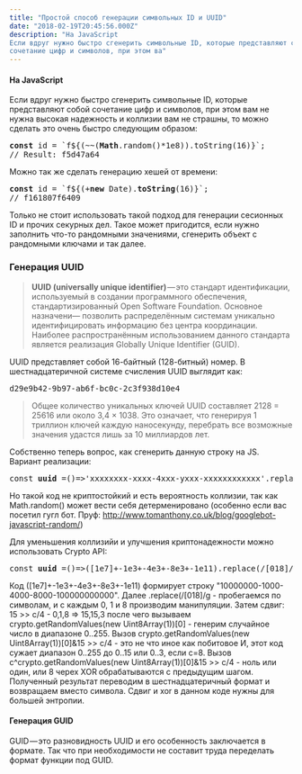 ```yaml
---
title: "Простой способ генерации символьных ID и UUID"
date: "2018-02-19T20:45:56.000Z"
description: "На JavaScript
Если вдруг нужно быстро сгенерить символьные ID, которые представляют собой
сочетание цифр и символов, при этом ва"
---
```


<h4>На JavaScript</h4>
<p>Если вдруг нужно быстро сгенерить символьные ID, которые представляют собой сочетание цифр и символов, при этом вам не нужна высокая надежность и коллизии вам не страшны, то можно сделать это очень быстро следующим образом:</p>
<pre><strong>const</strong> id = `f${(~~(<strong>Math</strong>.random()*1e8)).toString(16)}`;<br>// Result: f5d47a64</pre>
<p>Можно так же сделать генерацию хешей от времени:</p>
<pre><strong>const</strong> id = `f${(+<strong>new</strong> Date).<strong>toString</strong>(16)}`;<br>// f161807f6409</pre>
<p>Только не стоит использовать такой подход для генерации сесионных ID и прочих секурных дел. Такое может пригодится, если нужно заполнить что-то рандомными значениями, сгенерить объект с рандомными ключами и так далее.</p>
<h3>Генерация UUID</h3>
<blockquote><p>
<strong>UUID (universally unique identifier)</strong> — это стандарт идентификации, используемый в создании программного обеспечения, стандартизированный Open Software Foundation. Основное назначени— позволить распределённым системам уникально идентифицировать информацию без центра координации. Наиболее распространённым использованием данного стандарта является реализация Globally Unique Identifier (GUID).</p></blockquote>
<p>UUID представляет собой 16-байтный (128-битный) номер. В шестнадцатеричной системе счисления UUID выглядит как:</p>
<pre>d29e9b42-9b97-ab6f-bc0c-2c3f938d10e4</pre>
<blockquote><p>Общее количество уникальных ключей UUID составляет 2128 = 25616 или около 3,4 × 1038. Это означает, что генерируя 1 триллион ключей каждую наносекунду, перебрать все возможные значения удастся лишь за 10 миллиардов лет.</p></blockquote>
<p>Собственно теперь вопрос, как сгенерить данную строку на JS. Вариант реализации:</p>
<pre>const <strong>uuid</strong> =()=&gt;'xxxxxxxx-xxxx-4xxx-yxxx-xxxxxxxxxxxx'.replace(/[xy]/g,(c,r)=&gt;('x'==с?(r=Math.random()*16|0):(r&amp;0x3|0x8)).toString(16));</pre>
<p>Но такой код не криптостойкий и есть вероятность коллизии, так как Math.random() может вести себя детерменировано (особенно если вас посетил гугл бот. Пруф: <a href="http://www.tomanthony.co.uk/blog/googlebot-javascript-random/" target="_blank" rel="noopener noreferrer">http://www.tomanthony.co.uk/blog/googlebot-javascript-random/</a>)</p>
<p>Для уменьшения коллизийи и улучшения криптонадежности можно использовать Crypto API:</p>
<pre>const <strong>uuid</strong> =()=&gt;([1e7]+-1e3+-4e3+-8e3+-1e11).replace(/[018]/g,c=&gt;(c^crypto.getRandomValues(new Uint8Array(1))[0]&amp;15 &gt;&gt; c/4).toString(16));</pre>
<p></p><p>Код ([1e7]+-1e3+-4e3+-8e3+-1e11) формирует строку "10000000-1000-4000-8000-100000000000". Далее .replace(/[018]/g - пробегаемся по символам, и с каждым 0, 1 и 8 производим манипуляции. Затем сдвиг: 15 &gt;&gt; c/4 - 0,1,8 =&gt; 15,15,3 после чего вызываем crypto.getRandomValues(new Uint8Array(1))[0] - генерим случайное число в диапазоне 0..255. Вызов crypto.getRandomValues(new Uint8Array(1))[0]&amp;15 &gt;&gt; c/4 - это не что иное как побитовое И, этот код сужает диапазон 0..255 до 0..15 или 0..3, если с=8. Вызов c^crypto.getRandomValues(new Uint8Array(1))[0]&amp;15 &gt;&gt; c/4 - ноль или один, или 8 черех XOR<strong> </strong>обрабатываются с предыдущим шагом. Полученный результат переводим в шестнадцатеричный формат и возвращаем вместо символа. Сдвиг и xor в данном коде нужны для большей энтропии.</p><p></p><h4>Генерация GUID</h4>
<p>GUID — это разновидность UUID и его особенность заключается в формате. Так что при необходимости не составит труда переделать формат функции под GUID.</p>



